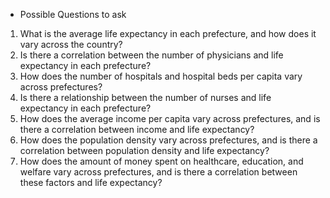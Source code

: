 - Possible Questions to ask 



1. What is the average life expectancy in each prefecture, and how does it vary across the country?
2. Is there a correlation between the number of physicians and life expectancy in each prefecture?
3. How does the number of hospitals and hospital beds per capita vary across prefectures?
4. Is there a relationship between the number of nurses and life expectancy in each prefecture?
5. How does the average income per capita vary across prefectures, and is there a correlation between income and life expectancy?
6. How does the population density vary across prefectures, and is there a correlation between population density and life expectancy?
7. How does the amount of money spent on healthcare, education, and welfare vary across prefectures, and is there a correlation between these factors and life expectancy?